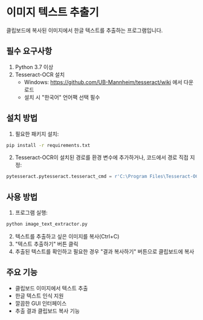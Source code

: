 # 이미지 텍스트 추출기

클립보드에 복사된 이미지에서 한글 텍스트를 추출하는 프로그램입니다.

## 필수 요구사항

1. Python 3.7 이상
2. Tesseract-OCR 설치
   - Windows: https://github.com/UB-Mannheim/tesseract/wiki 에서 다운로드
   - 설치 시 "한국어" 언어팩 선택 필수

## 설치 방법

1. 필요한 패키지 설치:
```bash
pip install -r requirements.txt
```

2. Tesseract-OCR이 설치된 경로를 환경 변수에 추가하거나, 코드에서 경로 직접 지정:
```python
pytesseract.pytesseract.tesseract_cmd = r'C:\Program Files\Tesseract-OCR\tesseract.exe'
```

## 사용 방법

1. 프로그램 실행:
```bash
python image_text_extractor.py
```

2. 텍스트를 추출하고 싶은 이미지를 복사(Ctrl+C)
3. "텍스트 추출하기" 버튼 클릭
4. 추출된 텍스트를 확인하고 필요한 경우 "결과 복사하기" 버튼으로 클립보드에 복사

## 주요 기능

- 클립보드 이미지에서 텍스트 추출
- 한글 텍스트 인식 지원
- 깔끔한 GUI 인터페이스
- 추출 결과 클립보드 복사 기능

